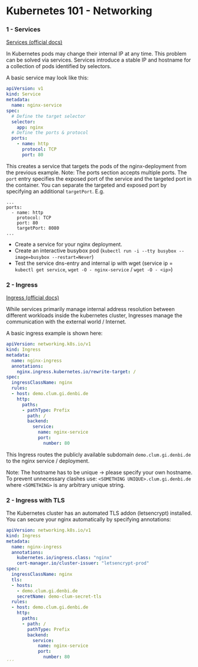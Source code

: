 # Kubernetes 101 - Networking
 
### 1 - Services

[Services (official docs)](https://kubernetes.io/docs/concepts/services-networking/service/)

In Kubernetes pods may change their internal IP at any time. This problem can be solved via services.
Services introduce a stable IP and hostname for a collection of pods identified by selectors.

A basic service may look like this:

```yaml
apiVersion: v1
kind: Service
metadata:
  name: nginx-service
spec:
  # Define the target selector
  selector:
    app: nginx
  # Define the ports & protocol
  ports:
    - name: http
      protocol: TCP
      port: 80
```

This creates a service that targets the pods of the nginx-deployment from the previous example.
Note: The ports section accepts multiple ports. The `port` entry specifies the exposed port of the service and the targeted port in the container.
You can separate the targeted and exposed port by specifying an additional `targetPort`.
E.g.
```
...
ports:
  - name: http
    protocol: TCP
    port: 80
    targetPort: 8080
...
```

- Create a service for your nginx deployment.
- Create an interactive busybox pod (`kubectl run -i --tty busybox --image=busybox --restart=Never`)
- Test the service dns-entry and internal ip with wget (service ip = `kubectl get service`, `wget -O - nginx-service` / `wget -O - <ip>`)

### 2 - Ingress

[Ingress (official docs)](https://kubernetes.io/docs/concepts/services-networking/ingress/)

While services primarily manage internal address resolution between different workloads inside the kubernetes cluster, Ingresses manage the communication with the external world / Internet.

A basic ingress example is shown here:

```yaml
apiVersion: networking.k8s.io/v1
kind: Ingress
metadata:
  name: nginx-ingress
  annotations:
    nginx.ingress.kubernetes.io/rewrite-target: /
spec:
  ingressClassName: nginx
  rules:
  - host: demo.clum.gi.denbi.de
    http:
      paths:
      - pathType: Prefix
        path: /
        backend:
          service:
            name: nginx-service
            port:
              number: 80
```

This Ingress routes the publicly available subdomain `demo.clum.gi.denbi.de` to the nginx service / deployment.

Note: The hostname has to be unique -> please specify your own hostname. To prevent unnecessary clashes use: `<SOMETHING UNIQUE>.clum.gi.denbi.de` where `<SOMETHING>` is any arbitrary unique string.


### 2 - Ingress with TLS

The Kubernetes cluster has an automated TLS addon (letsencrypt) installed.
You can secure your nginx automatically by specifying annotations:

```yaml
apiVersion: networking.k8s.io/v1
kind: Ingress
metadata:
  name: nginx-ingress
  annotations:
    kubernetes.io/ingress.class: "nginx"    
    cert-manager.io/cluster-issuer: "letsencrypt-prod"
spec:
  ingressClassName: nginx
  tls:
  - hosts:
    - demo.clum.gi.denbi.de
    secretName: demo-clum-secret-tls
  rules:
  - host: demo.clum.gi.denbi.de
    http:
      paths:
      - path: /
        pathType: Prefix
        backend:
          service:
            name: nginx-service
            port:
              number: 80
´´´







 
 
 
